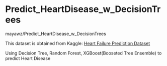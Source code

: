 # Predict_HeartDisease_w_DecisionTrees
mayawz/Predict_HeartDisease_w_DecisionTrees


This dataset is obtained from Kaggle: [Heart Failure Prediction Dataset](https://www.kaggle.com/datasets/fedesoriano/heart-failure-prediction)

Using Decision Tree, Random Forest, XGBoost(Booseted Tree Ensemble) to predict Heart Disease
